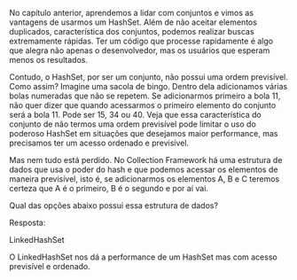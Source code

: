No capítulo anterior, aprendemos a lidar com conjuntos e vimos as vantagens de usarmos um HashSet. Além de não aceitar elementos duplicados, característica dos conjuntos, podemos realizar buscas extremamente rápidas. Ter um código que processe rapidamente é algo que alegra não apenas o desenvolvedor, mas os usuários que esperam menos os resultados.

Contudo, o HashSet, por ser um conjunto, não possui uma ordem previsível. Como assim? Imagine uma sacola de bingo. Dentro dela adicionamos várias bolas numeradas que não se repetem. Se adicionarmos primeiro a bola 11, não quer dizer que quando acessarmos o primeiro elemento do conjunto será a bola 11. Pode ser 15, 34 ou 40. Veja que essa característica do conjunto de não termos uma ordem previsível pode limitar o uso do poderoso HashSet em situações que desejamos maior performance, mas precisamos ter um acesso ordenado e previsível.

Mas nem tudo está perdido. No Collection Framework há uma estrutura de dados que usa o poder do hash e que podemos acessar os elementos de maneira previsível, isto é, se adicionarmos os elementos A, B e C teremos certeza que A é o primeiro, B é o segundo e por aí vai.

Qual das opções abaixo possui essa estrutura de dados?

Resposta:


LinkedHashSet


O LinkedHashSet nos dá a performance de um HashSet mas com acesso previsível e ordenado.